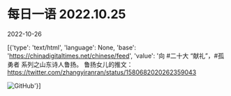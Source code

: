# 每日一语 2022.10.25

2022-10-26

[{'type': 'text/html', 'language': None, 'base': 'https://chinadigitaltimes.net/chinese/feed', 'value': '向 #二十大 “献礼”，#孤勇者 系列之山东诗人鲁扬。  鲁扬女儿的推文： https://twitter.com/zhangyiranran/status/1580682020262359043

![GitHub](https://chinadigitaltimes.net/chinese/files/2022/10/10.25.3.jpg)'}]